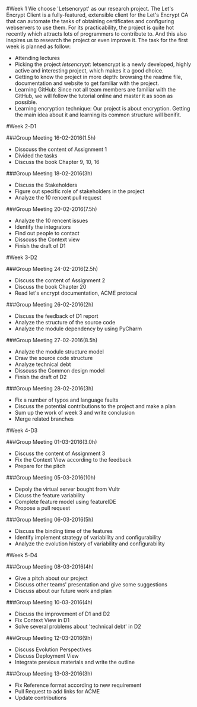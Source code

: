 #Week 1
We choose 'Letsencrypt' as our research project. The Let's Encrypt Client is a fully-featured, extensible client for the Let's Encrypt CA that can automate the tasks of obtaining certificates and configuring webservers to use them. For its practicability, the project is quite hot recently which attracts lots of programmers to contribute to. And this also inspires us to research the project or even improve it.
The task for the first week is planned as follow:
- Attending lectures
- Picking the project *letsencrypt*: letsencrypt is a newly developed, highly active and interesting project, which makes it a good choice.
- Getting to know the project in more depth: browsing the readme file, documentation and website to get familiar with the project.
- Learning GitHub: Since not all team members are familiar with the GitHub, we will follow the tutorial online and master it as soon as possible.
- Learning encryption technique: Our project is about encryption. Getting the main idea about it and learning its common structure will benifit.

#Week 2-D1

###Group Meeting 16-02-2016(1.5h)
- Disscuss the content of Assignment 1
- Divided the tasks
- Discuss the book Chapter 9, 10, 16

###Group Meeting 18-02-2016(3h)
- Discuss the Stakeholders
- Figure out specific role of stakeholders in the project
- Analyze the 10 rencent pull request

###Group Meeting 20-02-2016(7.5h)
- Analyze the 10 rencent issues
- Identify the integrators
- Find out people to contact
- Disscuss the Context view
- Finish the draft of D1

#Week 3-D2

###Group Meeting 24-02-2016(2.5h)
- Discuss the content of Assignment 2
- Discuss the book Chapter 20
- Read let's encrypt documentation, ACME protocal

###Group Meeting 26-02-2016(2h)
- Discuss the feedback of D1 report
- Analyze the structure of the source code
- Analyze the module dependency by using PyCharm

###Group Meeting 27-02-2016(8.5h)
- Analyze the module structure model
- Draw the source code structure 
- Analyze technical debt
- Disscuss the Common design model
- Finish the draft of D2

###Group Meeting 28-02-2016(3h)
- Fix a number of typos and language faults
- Discuss the potential contributions to the project and make a plan
- Sum up the work of week 3 and write conclusion
- Merge related branches 

#Week 4-D3

###Group Meeting 01-03-2016(3.0h)
- Discuss the content of Assignment 3
- Fix the Context View according to the feedback 
- Prepare for the pitch

###Group Meeting 05-03-2016(10h)
- Depoly the virtual server bought from Vultr
- Dicuss the feature variability
- Complete feature model using featureIDE
- Propose a pull request

###Group Meeting 06-03-2016(5h)
- Discuss the binding time of the features
- Identify implement strategy of variability and configurability
- Analyze the evolution history of variability and configurability

#Week 5-D4

###Group Meeting 08-03-2016(4h)
- Give a pitch about our project
- Discuss other teams' presentation and give some suggestions
- Discuss about our future work and plan

###Group Meeting 10-03-2016(4h)
- Discuss the improvement of D1 and D2
- Fix Context View in D1  
- Solve several problems about 'technical debt' in D2

###Group Meeting 12-03-2016(9h)
- Discuss Evolution Perspectives 
- Discuss Deployment View
- Integrate previous materials and write the outline

###Group Meeting 13-03-2016(3h)
- Fix Reference format according to new requirement
- Pull Request to add links for ACME 
- Update contributions
